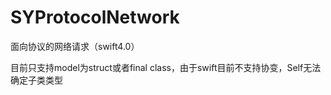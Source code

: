 # SYProtocolNetwork
面向协议的网络请求（swift4.0）

目前只支持model为struct或者final class，由于swift目前不支持协变，Self无法确定子类类型
